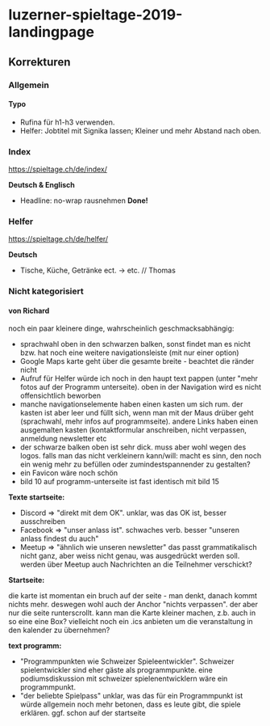 # luzerner-spieltage-2019-landingpage

## Korrekturen

### Allgemein

#### Typo

* Rufina für h1-h3 verwenden.
* Helfer: Jobtitel mit Signika lassen; Kleiner und mehr Abstand nach oben.

### Index
https://spieltage.ch/de/index/

**Deutsch & Englisch**
* Headline: no-wrap rausnehmen **Done!**

### Helfer
https://spieltage.ch/de/helfer/

**Deutsch**
* Tische, Küche, Getränke ect. -> etc. // Thomas

### Nicht kategorisiert
 
#### von Richard

noch ein paar kleinere dinge, wahrscheinlich geschmacksabhängig:
* sprachwahl oben in den schwarzen balken, sonst findet man es nicht bzw. hat noch eine weitere navigationsleiste (mit nur einer option)
* Google Maps karte geht über die gesamte breite - beachtet die ränder nicht
* Aufruf für Helfer würde ich noch in den haupt text pappen (unter "mehr fotos auf der Programm unterseite). oben in der Navigation wird es nicht offensichtlich beworben
* manche navigationselemente haben einen kasten um sich rum. der kasten ist aber leer und füllt sich, wenn man mit der Maus drüber geht (sprachwahl, mehr infos auf programmseite). andere Links haben einen ausgemalten kasten (kontaktformular anschreiben, nicht verpassen, anmeldung newsletter etc
* der schwarze balken oben ist sehr dick. muss aber wohl wegen des logos. falls man das nicht verkleinern kann/will: macht es sinn, den noch ein wenig mehr zu befüllen oder zumindestspannender zu gestalten?
* ein Favicon wäre noch schön
* bild 10 auf programm-unterseite ist fast identisch mit bild 15

**Texte startseite:**
* Discord => "direkt mit dem OK". unklar, was das OK ist, besser ausschreiben
* Facebook => "unser anlass ist". schwaches verb. besser "unseren anlass findest du auch"
* Meetup => "ähnlich wie unseren newsletter" das passt grammatikalisch nicht ganz, aber weiss nicht genau, was ausgedrückt werden soll. werden über Meetup auch Nachrichten an die Teilnehmer verschickt?

**Startseite:**

die karte ist momentan ein bruch auf der seite - man denkt, danach kommt nichts mehr. deswegen wohl auch der Anchor "nichts verpassen". der aber nur die seite runterscrollt. kann man die Karte kleiner machen, z.b. auch in so eine eine Box?
vielleicht noch ein .ics anbieten um die veranstaltung in den kalender zu übernehmen?

**text programm:**

* "Programmpunkten wie Schweizer Spieleentwickler".  Schweizer spielentwickler sind eher gäste als programmpunkte. eine podiumsdiskussion mit schweizer spielenentwicklern wäre ein programmpunkt. 
* "der beliebte Spielpass" unklar, was das für ein Programmpunkt ist
würde allgemein noch mehr betonen, dass es leute gibt, die spiele erklären. ggf. schon auf der startseite
